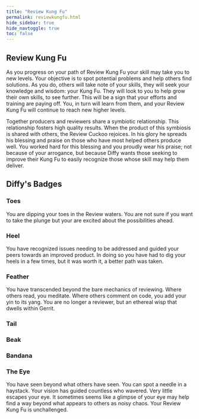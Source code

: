```yaml
---
title: "Review Kung Fu"
permalink: reviewkungfu.html
hide_sidebar: true
hide_navtoggle: true
toc: false
---
```


## Review Kung Fu

As you progress on your path of Review Kung Fu your skill may take you to new
levels. Your objective is to spot potential problems and help others find
solutions. As you do, others will take note of your skills, they will seek your
knowledge and wisdom: your Kung Fu. They will look to you to help grow their own
skills, to see further. This will be a sign that your efforts and training are
paying off. You, in turn will learn from them, and your Review Kung Fu will
continue to reach new higher levels.

Together producers and reviewers share a symbiotic relationship. This
relationship fosters high quality results. When the product of this symbiosis is
shared with others, the Review Cuckoo rejoices. In his glory he spreads his
blessing and praise on those who have most helped others produce well. You
worked hard for this blessing and you proudly wear his praise; not because of
your arrogance, but because Diffy wants those seeking to improve their Kung Fu
to easily recognize those whose skill may help them deliver.

## Diffy's Badges

### Toes

You are dipping your toes in the Review waters. You are not sure if you want to
take the plunge but your are excited about the possibilities ahead.

### Heel

You have recognized issues needing to be addressed and guided your peers towards
an improved product. In doing so you have had to dig your heels in a few times,
but it was worth it, a better path was taken.

### Feather

You have transcended beyond the bare mechanics of reviewing. Where others read,
you meditate. Where others comment on code, you add your yin to its yang. You
are no longer a reviewer, but an ethereal wisp that dwells within Gerrit.

### Tail

### Beak

### Bandana

### The Eye

You have seen beyond what others have seen. You can spot a needle in a haystack.
Your vision has guided countless who wavered. Very little escapes your eye. It
sometimes seems like a glimpse of your eye may help find a way beyond what
appears to others as noisy chaos. Your Review Kung Fu is unchallenged.
